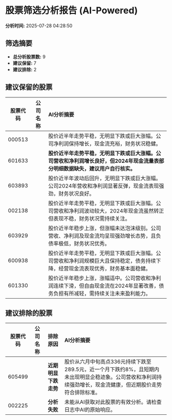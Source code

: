 # 股票筛选分析报告 (AI-Powered)

**分析时间:** 2025-07-28 04:28:50

## 筛选摘要

- **总分析股票数:** 9
- **建议保留:** 7
- **建议排除:** 2

## 建议保留的股票

| 股票代码 | 公司名称 | AI分析摘要 |
|:---:|:---:|:---|
| 000513 |  | 股价近半年走势平稳，无明显下跌或巨大涨幅。公司净利润保持增长，现金流充裕，财务状况稳健。 |
| 601633 |  | **股价近半年走势平稳，无明显下跌或巨大涨幅。公司营收和净利润增长良好，但2024年现金流量表部分明细数据缺失，建议用户自行核实。** |
| 603893 |  | 股价近半年波动后回升，无明显下跌或巨大涨幅。公司2024年营收和净利润显著反弹，现金流表现强劲，财务状况良好。 |
| 002138 |  | 股价近半年走势平稳，无明显下跌或巨大涨幅。公司营收和净利润波动较大，2024年现金流虽然转正但表现不稳，财务状况需持续关注。 |
| 603929 |  | 股价近半年稳步上涨，但涨幅未达泡沫级别。公司营收、净利润及现金流均呈现强劲增长态势，且负债率极低，财务状况优秀。 |
| 600938 |  | 股价近半年走势平稳，无明显下跌或巨大涨幅。公司营收和净利润规模巨大且保持稳定，债务持续下降，经营现金流表现优秀，财务基本面稳健。 |
| 601330 |  | 股价近半年稳步上涨，涨幅适中。公司营收和净利润连续下滑，但自由现金流在2024年显著改善，债务负担有所减轻，需持续关注未来盈利能力。 |

## 建议排除的股票

| 股票代码 | 公司名称 | 排除原因 | AI分析摘要 |
|:---:|:---:|:---:|:---|
| 605499 |  | **近期明显下跌走势** | 股价从六月中旬高点336元持续下跌至289.5元，近一个月下跌约8%，且短期内未出现明显企稳迹象。公司营收和净利润持续强劲增长，现金流健康，但近期股价走势符合排除标准。 |
| 002225 |  | **分析失败** | 未能从AI获取对此股票的有效分析。请检查日志中AI的原始响应。 |
